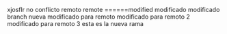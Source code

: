 xjosflr
no conflicto remoto
remote
======modified
modificado
modificado branch nueva
modificado para remoto
modificado para remoto 2
modificado para remoto 3
esta es la nueva rama

